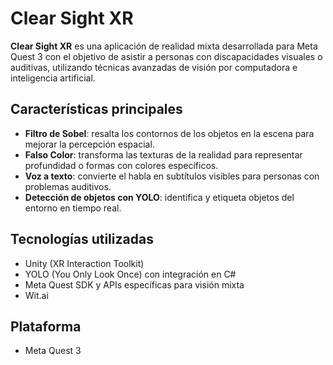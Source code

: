 # Clear Sight XR

**Clear Sight XR** es una aplicación de realidad mixta desarrollada para Meta Quest 3 con el objetivo de asistir a personas con discapacidades visuales o auditivas, utilizando técnicas avanzadas de visión por computadora e inteligencia artificial.

## Características principales

- **Filtro de Sobel**: resalta los contornos de los objetos en la escena para mejorar la percepción espacial.
- **Falso Color**: transforma las texturas de la realidad para representar profundidad o formas con colores específicos.
- **Voz a texto**: convierte el habla en subtítulos visibles para personas con problemas auditivos.
- **Detección de objetos con YOLO**: identifica y etiqueta objetos del entorno en tiempo real.

## Tecnologías utilizadas

- Unity (XR Interaction Toolkit)
- YOLO (You Only Look Once) con integración en C#
- Meta Quest SDK y APIs específicas para visión mixta
- Wit.ai

## Plataforma

- Meta Quest 3
